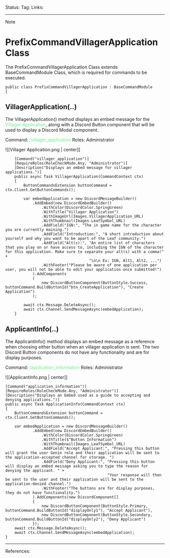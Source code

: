 Status: 
Tag:
Links: 

---
> [!note] 
>  # PrefixCommandVillagerApplication Class

The PrefixCommandVillagerApplication Class extends BaseCommandModule Class, which is required for commands to be executed.

``` run-csharp
public class PrefixCommandVillagerApplication : BaseCommandModule
{
```

## VillagerApplication(..)

The VillagerApplication() method displays an embed message for the <span style="color:rgb(102, 240, 129)">Villager Application</span>, along with a Discord Button component that will be used to display a Discord Modal component.

Command: <span style="color:rgb(102, 240, 129)">/villager_application</span>
Roles: Administrator

![[Villager Application.png | center]]

``` run-csharp
    [Command("villager_application")]
	[RequireRoles(RoleCheckMode.Any, "Administrator")]
	[Description("Displays an embed message for villager applications.")]
	public async Task VillagerApplication(CommandContext ctx)
	{
		ButtonCommandsExtension buttonCommand = ctx.Client.GetButtonCommands();			

		var embedApplication = new DiscordMessageBuilder()
			.AddEmbed(new DiscordEmbedBuilder()
				.WithColor(DiscordColor.SpringGreen)
				.WithTitle("Villager Application")
				.WithImageUrl(Images.VillagerApplication_URL)
				.WithThumbnail(Images.LeafSymbol_URL)
				.AddField("IGN:", "The in game name for the character you are currently maining.")
				.AddField("Introduction:", "A short introduction about yourself and why you want to be apart of the Leaf community.")
				.AddField("Alt(s):", "An entire list of characters that you play on or have access to, including the IGN of the character for this application. Make sure to separate your alt(s) with a comma!" +
									 "\n\n Ex: IGN, Alt1, Alt2, ...")
				.WithFooter("Please be aware of one application per user, you will not be able to edit your application once submitted!")
			).AddComponents
			(
				new DiscordButtonComponent(ButtonStyle.Success, buttonCommand.BuildButtonId("btn_CreateApplication"), "Create Application")
			);

		await ctx.Message.DeleteAsync();
		await ctx.Channel.SendMessageAsync(embedApplication);
	}
```


## ApplicantInfo(..)

The ApplicantInfo() method displays an embed message as a reference when choosing either button when an villager application is sent. The two Discord Button components do not have any functionality and are for display purposes.

Command: <span style="color:rgb(102, 240, 129)">/application_information</span>
Roles: Administrator

![[ApplicantInfo.png | center]]

``` run-csharp
[Command("application_information")]
[RequireRoles(RoleCheckMode.Any, "Administrator")]
[Description("Displays an Embed used as a guide to accepting and denying applications.")]
public async Task ApplicationInfo(CommandContext ctx)
{
	ButtonCommandsExtension buttonCommand = ctx.Client.GetButtonCommands();

	var embedApplication = new DiscordMessageBuilder()
			.AddEmbed(new DiscordEmbedBuilder()
				.WithColor(DiscordColor.SpringGreen)
				.WithTitle($"Button Information")
				.WithThumbnail(Images.LeafSymbol_URL)
				.AddField("Accept Applicant:", "Pressing this button will grant the user Genin role and their application will be sent to the application-accepted channel for storage. ")
				.AddField("Deny Applicant:", "Pressing this button will display an embed message asking you to type the reason for denying the applicant. " +
											 "Your response will then be sent to the user and their application will be sent to the application-denied channel.")
				.WithFooter("The buttons are for display purposes, they do not have functionality.")
			).AddComponents(new DiscordComponent[]
			{
				new DiscordButtonComponent(ButtonStyle.Primary, buttonCommand.BuildButtonId("displayOnly1"), "Accept Applicant"),
				new DiscordButtonComponent(ButtonStyle.Secondary, buttonCommand.BuildButtonId("displayOnly2"), "Deny Applicant")
			});
	await ctx.Message.DeleteAsync();
	await ctx.Channel.SendMessageAsync(embedApplication);
}
```

---
References: